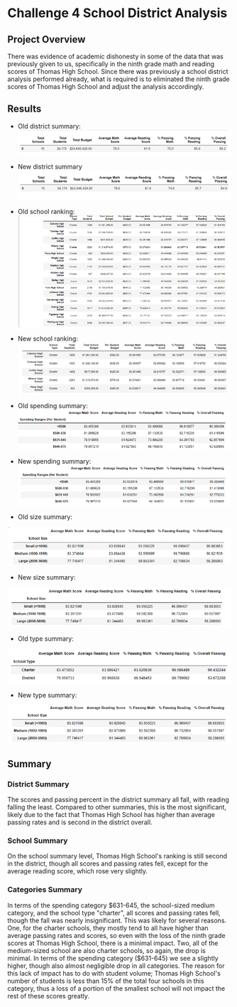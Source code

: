 # Challenge 4 School District Analysis
## Project Overview
There was evidence of academic dishonesty in some of the data that was previously given to us, specifically in the ninth grade math and reading scores of Thomas High School. Since there was previously a school district analysis performed already, what is required is to eliminated the ninth grade scores of Thomas High School and adjust the analysis accordingly.
## Results
- Old district summary:
![This is an image](https://github.com/sandmanN7/Challenge-4/blob/main/Resources/old_district.png)

- New district summary
![This is an image](https://github.com/sandmanN7/Challenge-4/blob/main/Resources/new_district.png)

- Old school ranking:
![This is an image](https://github.com/sandmanN7/Challenge-4/blob/main/Resources/old_rank%20(2).png)

- New school ranking:
![This is an image](https://github.com/sandmanN7/Challenge-4/blob/main/Resources/new_rank.png)

- Old spending summary:
![This is an image](https://github.com/sandmanN7/Challenge-4/blob/main/Resources/old_spend%20(2).png)

- New spending summary:
![This is an image](https://github.com/sandmanN7/Challenge-4/blob/main/Resources/new_spend%20(2).png)

- Old size summary:

![This is an image](https://github.com/sandmanN7/Challenge-4/blob/main/Resources/old_size%20(2).png)

- New size summary:

![This is an image](https://github.com/sandmanN7/Challenge-4/blob/main/Resources/new_size%20(2).png)

- Old type summary:

![This is an image](https://github.com/sandmanN7/Challenge-4/blob/main/Resources/old_type%20(2).png)

- New type summary:

![This is an image](https://github.com/sandmanN7/Challenge-4/blob/main/Resources/new_type%20(2).png)
## Summary
### District Summary
The scores and passing percent in the district summary all fall, with reading falling the least. Compared to other summaries, this is the most significant, likely due to the fact that Thomas High School has higher than average passing rates and is second in the district overall.

### School Summary
On the school summary level, Thomas High School's ranking is still second in the district, though all scores and passing rates fell, except for the average reading score, which rose very slightly.

### Categories Summary
In terms of the spending category $631-645, the school-sized medium category, and the school type "charter", all scores and passing rates fell, though the fall was nearly insignificant. This was likely for several reasons. One, for the charter schools, they mostly tend to all have higher than average passing rates and scores, so even with the loss of the ninth grade scores at Thomas High School, there is a minimal impact. Two, all of the medium-sized school are also charter schools, so again, the drop is minimal. In terms of the spending category ($631-645) we see a slightly higher, though also almost negligible drop in all categories. The reason for this lack of impact has to do with student volume; Thomas High School's number of students is less than 15% of the total four schools in this category, thus a loss of a portion of the smallest school will not impact the rest of these scores greatly.
